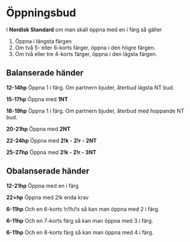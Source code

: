# Öppningsbud

I **Nordisk Standard** om man skall öppna med en i färg så gäller

1. Öppna i längsta färgen
2. Om två 5- eller 6-korts färger, öppna i den högre färgen.
3. Om två eller tre 4-korts färger, öppna i den lägsta färgen.

## Balanserade händer

**12-14hp** Öppna 1 i färg. Om partnern bjuder, återbud lägsta NT bud.

**15-17hp** Öppna med **1NT**

**18-19hp** Öppna 1 i färg. Om partnern bjuder, återbud med hoppande NT bud.

**20-21hp** Öppna med **2NT**

**22-24hp** Öppna med **2!k - 2!r - 2NT**

**25-27hp** Öppna med **2!k - 2!r - 3NT**

## Obalanserade händer

**12-21hp** Öppna med en i färg

**22+hp** Öppna med 2!k enda krav

**6-11hp** Och en 6-korts !r/!h/!s så kan man öppna med 2 i färg.

**6-11hp** Och en 7-korts färg så kan man öppna med 3 i färg.

**6-11hp** Och en 8-korts färg så kan man öppna med 4 i färg.
